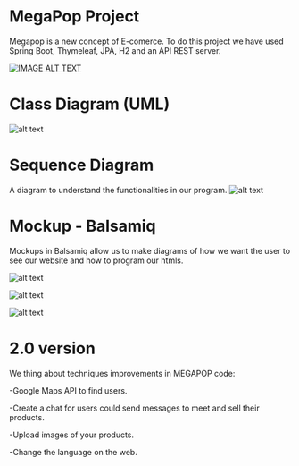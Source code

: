 # MegaPop Project
Megapop is a new concept of E-comerce. 
To do this project we have used Spring Boot, Thymeleaf, JPA, H2 and an API REST server.

[![IMAGE ALT TEXT](https://raw.githubusercontent.com/MegaPopPQTM-2019/Proyecto_Megapop/Marc/README_FILES/megapop_link.PNG)](https://www.youtube.com/watch?v=fVmBoiFoi_c "MegaPop")
# Class Diagram (UML)

![alt text](https://raw.githubusercontent.com/MegaPopPQTM-2019/Proyecto_Megapop/Marc/README_FILES/diagrama_de_clases.PNG)

# Sequence Diagram
A diagram  to understand the functionalities in our program.
![alt text](https://raw.githubusercontent.com/MegaPopPQTM-2019/Proyecto_Megapop/Toni/UML_Secuencias_MegaPop.PNG)

# Mockup - Balsamiq
Mockups in Balsamiq allow us to make diagrams of how we want the user to see our website and how to program our htmls.

![alt text](https://raw.githubusercontent.com/MegaPopPQTM-2019/Proyecto_Megapop/Marc/README_FILES/Mockup1.PNG)

![alt text](https://raw.githubusercontent.com/MegaPopPQTM-2019/Proyecto_Megapop/Marc/README_FILES/Mockup2.PNG)

![alt text](https://raw.githubusercontent.com/MegaPopPQTM-2019/Proyecto_Megapop/Marc/README_FILES/Mockup3.PNG)

# 2.0 version
We thing about techniques improvements in MEGAPOP code:

-Google Maps API to find users.

-Create a chat for users could send messages to meet and sell their products.

-Upload images of your products.

-Change the language on the web.

